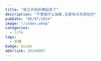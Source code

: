 ```yaml
---
title: "我又开始折腾起来了"
description: "不管搞什么抽象,总是有点东西在的"
pubDate: "08/07/2024"
image: "/index.webp"
categories:
  - life
tags:
  - 折腾
badge: Guide
abbrlink: 20240807
---
```

<!--stackedit_data:
eyJoaXN0b3J5IjpbMTkwODg4NDQzN119
-->